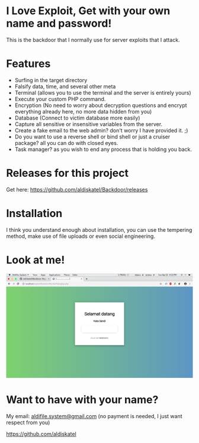 # I Love Exploit, Get with your own name and password!
This is the backdoor that I normally use for server exploits that I attack.

# Features
- Surfing in the target directory
- Falsify data, time, and several other meta
- Terminal (allows you to use the terminal and the server is entirely yours)
- Execute your custom PHP command.
- Encryption (No need to worry about decryption questions and encrypt everything already here, no more data hidden from you)
- Database (Connect to victim database more easily)
- Capture all sensitive or insensitive variables from the server.
- Create a fake email to the web admin? don't worry I have provided it. ;)
- Do you want to use a reverse shell or bind shell or just a cruiser package? all you can do with closed eyes.
- Task manager? as you wish to end any process that is holding you back.

# Releases for this project
Get here: https://github.com/aldiskatel/Backdoor/releases

# Installation
I think you understand enough about installation, you can use the tempering method, make use of file uploads or even social engineering.


# Look at me!
![alt look](https://raw.githubusercontent.com/aldiskatel/Backdoor/master/Backdoor.png)
# Want to have with your name?
My email: aldifile.system@gmail.com
(no payment is needed, I just want respect from you)

https://github.com/aldiskatel
